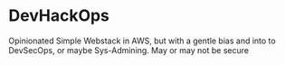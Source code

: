 # DevHackOps
Opinionated Simple Webstack in AWS, but with a gentle bias and into to DevSecOps, or maybe Sys-Admining. May or may not be secure
